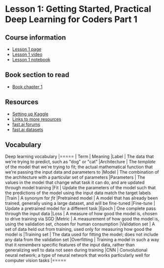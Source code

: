 # Lesson 1: Getting Started, Practical Deep Learning for Coders Part 1

## Course information
- [Lesson 1 page](https://course.fast.ai/Lessons/lesson1.html)
- [Lesson 1 video](https://www.youtube.com/watch?v=8SF_h3xF3cE&t=2s)
- [Lesson 1 notebook](https://www.kaggle.com/code/jhoward/is-it-a-bird-creating-a-model-from-your-own-data)

## Book section to read
- [Book chapter 1](https://colab.research.google.com/github/fastai/fastbook/blob/master/01_intro.ipynb?authuser=3#scrollTo=57tQk0jr1wb6)

## Resources
- [Setting up Kaggle](https://course.fast.ai/Resources/kaggle.html)
- [Links to more resources](https://course.fast.ai/Lessons/lesson1.html#links)
- [fast.ai forums](https://forums.fast.ai/c/p1v5/54)
- [fast.ai datasets](https://docs.fast.ai/data.external.html#datasets)

## Vocabulary
Deep learning vocabulary
|=====
| Term | Meaning
|Label | The data that we're trying to predict, such as "dog" or "cat"
|Architecture | The _template_ of the model that we're trying to fit; the actual mathematical function that we're passing the input data and parameters to
|Model | The combination of the architecture with a particular set of parameters
|Parameters | The values in the model that change what task it can do, and are updated through model training
|Fit | Update the parameters of the model such that the predictions of the model using the input data match the target labels
|Train | A synonym for _fit_
|Pretrained model | A model that has already been trained, generally using a large dataset, and will be fine-tuned
|Fine-tune | Update a pretrained model for a different task
|Epoch | One complete pass through the input data
|Loss | A measure of how good the model is, chosen to drive training via SGD
|Metric | A measurement of how good the model is, using the validation set, chosen for human consumption
|Validation set | A set of data held out from training, used only for measuring how good the model is
|Training set | The data used for fitting the model; does not include any data from the validation set
|Overfitting | Training a model in such a way that it _remembers_ specific features of the input data, rather than generalizing well to data not seen during training
|CNN | Convolutional neural network; a type of neural network that works particularly well for computer vision tasks
|=====